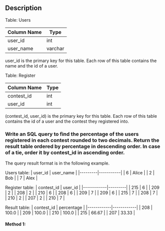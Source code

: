 ## Description

Table: Users

| Column Name | Type    |
| ----------- | ------- |
| user_id     | int     |
| user_name   | varchar |

user_id is the primary key for this table.
Each row of this table contains the name and the id of a user.

Table: Register

| Column Name | Type |
| ----------- | ---- |
| contest_id  | int  |
| user_id     | int  |

(contest_id, user_id) is the primary key for this table.
Each row of this table contains the id of a user and the contest they registered into.

### Write an SQL query to find the percentage of the users registered in each contest rounded to two decimals. Return the result table ordered by percentage in descending order. In case of a tie, order it by contest_id in ascending order.

The query result format is in the following example.

Users table:
| user_id | user_name |
|---------|-----------|
| 6 | Alice |
| 2 | Bob |
| 7 | Alex |

Register table:
| contest_id | user_id |
|------------|---------|
| 215 | 6 |
| 209 | 2 |
| 208 | 2 |
| 210 | 6 |
| 208 | 6 |
| 209 | 7 |
| 209 | 6 |
| 215 | 7 |
| 208 | 7 |
| 210 | 2 |
| 207 | 2 |
| 210 | 7 |

Result table:
| contest_id | percentage |
|------------|------------|
| 208 | 100.0 |
| 209 | 100.0 |
| 210 | 100.0 |
| 215 | 66.67 |
| 207 | 33.33 |

#### Method 1:

```sql

```
